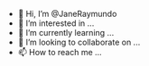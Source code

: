 - 👋 Hi, I’m @JaneRaymundo
- 👀 I’m interested in ...
- 🌱 I’m currently learning ...
- 💞️ I’m looking to collaborate on ...
- 📫 How to reach me ...

<!---
JaneRaymundo/JaneRaymundo is a ✨ special ✨ repository because its `README.md` (this file) appears on your GitHub profile.
You can click the Preview link to take a look at your changes.
--->
